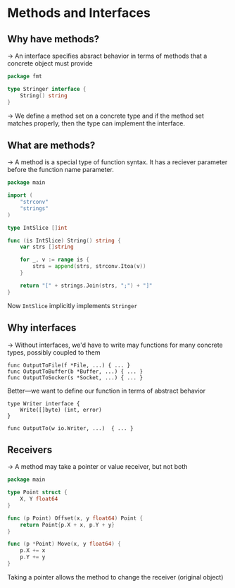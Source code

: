 # Methods and Interfaces

## Why have methods?

→ An interface specifies absract behavior in terms of methods that a concrete object must provide

```go
package fmt

type Stringer interface {
	String() string
}
```

→ We define a method set on a concrete type and if the method set matches properly, then the
type can implement the interface.

## What are methods?
→ A method is a special type of function syntax. It has a reciever parameter before the function
name parameter.

```go
package main

import (
	"strconv"
	"strings"
)

type IntSlice []int

func (is IntSlice) String() string {
	var strs []string

	for _, v := range is {
		strs = append(strs, strconv.Itoa(v))
	}

	return "[" + strings.Join(strs, ";") + "]"
}
```
Now `IntSlice` implicitly implements `Stringer`

## Why interfaces

→ Without interfaces, we'd have to write may functions for many concrete types, possibly coupled
to them

```text
func OutputToFile(f *File, ...) { ... }
func OutputToBuffer(b *Buffer, ...) { ... }
func OutputToSocker(s *Socket, ...) { ... }
```

Better—we want to define our function in terms of abstract behavior

```text
type Writer interface {
	Write([]byte) (int, error)
}

func OutputTo(w io.Writer, ...)  { ... }
```

## Receivers
→ A method may take a pointer or value receiver, but not both

```go
package main

type Point struct {
	X, Y float64
}

func (p Point) Offset(x, y float64) Point {
    return Point{p.X + x, p.Y + y}
}

func (p *Point) Move(x, y float64) {
    p.X += x
	p.Y += y
}
```
Taking a pointer allows the method to change the receiver (original object)
